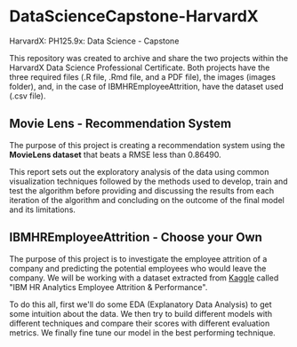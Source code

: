 # DataScienceCapstone-HarvardX

HarvardX: PH125.9x: Data Science - Capstone

This repository was created to archive and share the two projects within the HarvardX Data Science Professional Certificate. Both projects have the three required files (.R file, .Rmd file, and a PDF file), the images (images folder), and, in the case of IBMHREmployeeAttrition, have the dataset used (.csv file).

## Movie Lens - Recommendation System
The purpose of this project is creating a recommendation system using the **MovieLens dataset** that beats a RMSE less than 0.86490.

This report sets out the exploratory analysis of the data using common visualization techniques followed by the methods used to develop, train and test the algorithm before providing and discussing the results from each iteration of the algorithm and concluding on the outcome of the final model and its limitations.

## IBMHREmployeeAttrition - Choose your Own

The purpose of this project is to investigate the employee attrition of a company and predicting the potential employees who would leave the company. We will be working with a dataset extracted from [Kaggle](https://www.kaggle.com/datasets/pavansubhasht/ibm-hr-analytics-attrition-dataset) called "IBM HR Analytics Employee Attrition & Performance".

To do this all, first we'll do some EDA (Explanatory Data Analysis) to get some intuition about the data. We then try to build different models with different techniques and compare their scores with different evaluation metrics. We finally fine tune our model in the best performing technique.
